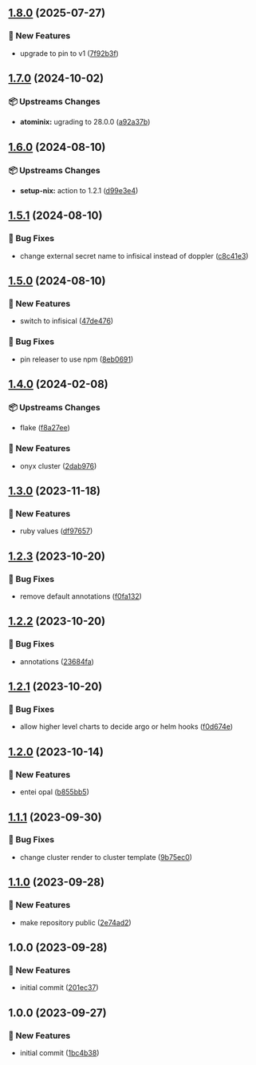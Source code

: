 ## [1.8.0](https://github.com/AtomiCloud/sulfoxide.bromine/compare/v1.7.0...v1.8.0) (2025-07-27)


### 🚀 New Features

* upgrade to pin to v1 ([7f92b3f](https://github.com/AtomiCloud/sulfoxide.bromine/commit/7f92b3f39cc845e2dbce04e4fe3607eecf4552d3))

## [1.7.0](https://github.com/AtomiCloud/sulfoxide.bromine/compare/v1.6.0...v1.7.0) (2024-10-02)


### 📦 Upstreams Changes

* **atominix:** ugrading to 28.0.0 ([a92a37b](https://github.com/AtomiCloud/sulfoxide.bromine/commit/a92a37b38f86205ac6b091dd3aee1381309b8df3))

## [1.6.0](https://github.com/AtomiCloud/sulfoxide.bromine/compare/v1.5.1...v1.6.0) (2024-08-10)


### 📦 Upstreams Changes

* **setup-nix:** action to 1.2.1 ([d99e3e4](https://github.com/AtomiCloud/sulfoxide.bromine/commit/d99e3e468aaf6c73db45d0557feef276043d971a))

## [1.5.1](https://github.com/AtomiCloud/sulfoxide.bromine/compare/v1.5.0...v1.5.1) (2024-08-10)


### 🐛 Bug Fixes

* change external secret name to infisical instead of doppler ([c8c41e3](https://github.com/AtomiCloud/sulfoxide.bromine/commit/c8c41e3a72c463ad43961368e4709a9db1078cd1))

## [1.5.0](https://github.com/AtomiCloud/sulfoxide.bromine/compare/v1.4.0...v1.5.0) (2024-08-10)


### 🚀 New Features

* switch to infisical ([47de476](https://github.com/AtomiCloud/sulfoxide.bromine/commit/47de476bdb07fb61d9906276592652be88207d3e))


### 🐛 Bug Fixes

* pin releaser to use npm ([8eb0691](https://github.com/AtomiCloud/sulfoxide.bromine/commit/8eb0691d7d0fac70ec634994e95ecb6ebf47e689))

## [1.4.0](https://github.com/AtomiCloud/sulfoxide.bromine/compare/v1.3.0...v1.4.0) (2024-02-08)


### 📦 Upstreams Changes

* flake ([f8a27ee](https://github.com/AtomiCloud/sulfoxide.bromine/commit/f8a27ee179fc9ff377e93ec8767d19275e6e1398))


### 🚀 New Features

* onyx cluster ([2dab976](https://github.com/AtomiCloud/sulfoxide.bromine/commit/2dab976d91cf7fde236091767435792f7365324e))

## [1.3.0](https://github.com/AtomiCloud/sulfoxide.bromine/compare/v1.2.3...v1.3.0) (2023-11-18)


### 🚀 New Features

* ruby values ([df97657](https://github.com/AtomiCloud/sulfoxide.bromine/commit/df976571c33d2d3b2eb6991c9d16a0d437a6c29c))

## [1.2.3](https://github.com/AtomiCloud/sulfoxide.bromine/compare/v1.2.2...v1.2.3) (2023-10-20)


### 🐛 Bug Fixes

* remove default annotations ([f0fa132](https://github.com/AtomiCloud/sulfoxide.bromine/commit/f0fa13228985be89578598ac56130d241dce5242))

## [1.2.2](https://github.com/AtomiCloud/sulfoxide.bromine/compare/v1.2.1...v1.2.2) (2023-10-20)


### 🐛 Bug Fixes

* annotations ([23684fa](https://github.com/AtomiCloud/sulfoxide.bromine/commit/23684fa3548d7eff4920a9cdae5b48c387248432))

## [1.2.1](https://github.com/AtomiCloud/sulfoxide.bromine/compare/v1.2.0...v1.2.1) (2023-10-20)


### 🐛 Bug Fixes

* allow higher level charts to decide argo or helm hooks ([f0d674e](https://github.com/AtomiCloud/sulfoxide.bromine/commit/f0d674e09dfce51816876b2b96ac4e7cbb22a953))

## [1.2.0](https://github.com/AtomiCloud/sulfoxide.bromine/compare/v1.1.1...v1.2.0) (2023-10-14)


### 🚀 New Features

* entei opal ([b855bb5](https://github.com/AtomiCloud/sulfoxide.bromine/commit/b855bb5966167c6f54bb6988e66e21851b328bfe))

## [1.1.1](https://github.com/AtomiCloud/sulfoxide.bromine/compare/v1.1.0...v1.1.1) (2023-09-30)


### 🐛 Bug Fixes

* change cluster render to cluster template ([9b75ec0](https://github.com/AtomiCloud/sulfoxide.bromine/commit/9b75ec0036922c4b296aa69ead1fadc707419746))

## [1.1.0](https://github.com/AtomiCloud/sulfoxide.bromine/compare/v1.0.0...v1.1.0) (2023-09-28)


### 🚀 New Features

* make repository public ([2e74ad2](https://github.com/AtomiCloud/sulfoxide.bromine/commit/2e74ad265400e2997d29246aac059dceeba0970e))

## 1.0.0 (2023-09-28)


### 🚀 New Features

* initial commit ([201ec37](https://github.com/AtomiCloud/sulfoxide.bromine/commit/201ec37837cd0628774f5a1d51ca6c49a5507513))

## 1.0.0 (2023-09-27)


### 🚀 New Features

* initial commit ([1bc4b38](https://github.com/AtomiCloud/sulfoxide.oxygen/commit/1bc4b387fce4ed2fa5ac812adc054a0c6b516037))
